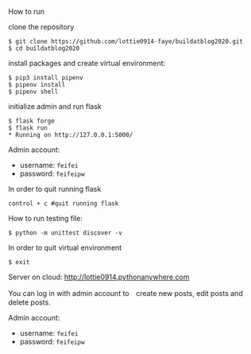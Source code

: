 How to run

clone the repository
```
$ git clone https://github.com/lottie0914-faye/buildatblog2020.git
$ cd buildatblog2020
```
install packages and create virtual environment:
```
$ pip3 install pipenv
$ pipenv install 
$ pipenv shell
```
initialize admin and run flask
```
$ flask forge
$ flask run
* Running on http://127.0.0.1:5000/
```

Admin account:
* username: `feifei`
* password: `feifeipw`

In order to quit running flask
```
control + c #quit running flask
```

How to run testing file:
```
$ python -m unittest discover -v
```

In order to quit virtual environment 
```
$ exit
```

Server on cloud:
http://lottie0914.pythonanywhere.com


You can log in with admin account to　create new posts, edit posts and delete posts.

Admin account:
* username: `feifei`
* password: `feifeipw`
